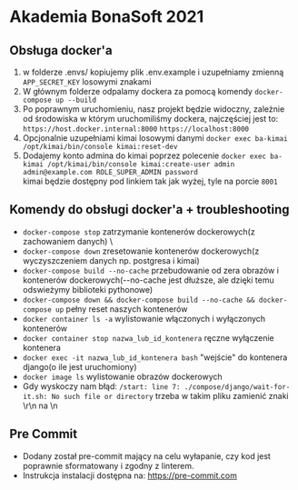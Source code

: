 # Akademia BonaSoft 2021

## Obsługa docker'a

1. w folderze .envs/ kopiujemy plik .env.example i uzupełniamy zmienną ``APP_SECRET_KEY`` losowymi znakami
2. W głównym folderze odpalamy dockera za pomocą komendy
`docker-compose up --build`
3. Po poprawnym uruchomieniu, nasz projekt będzie widoczny, zależnie od środowiska w którym uruchomiliśmy dockera, najczęściej jest to:\
`https://host.docker.internal:8000`
`https://localhost:8000`
5. Opcjonalnie uzupełniami kimai losowymi danymi
`docker exec ba-kimai /opt/kimai/bin/console kimai:reset-dev`
4. Dodajemy konto admina do kimai poprzez polecenie
`docker exec ba-kimai /opt/kimai/bin/console kimai:create-user admin admin@example.com ROLE_SUPER_ADMIN password` \
kimai będzie dostępny pod linkiem tak jak wyżej, tyle na porcie `8001`

## Komendy do obsługi docker'a + troubleshooting
- `docker-compose stop` zatrzymanie kontenerów dockerowych(z zachowaniem danych) \
- `docker-compose down` zresetowanie kontenerów dockerowych(z wyczyszczeniem danych np. postgresa i kimai)
- `docker-compose build --no-cache` przebudowanie od zera obrazów i kontenerów dockerowych(--no-cache jest dłuższe, ale dzięki temu odswieżymy biblioteki pythonowe)
- `docker-compose down && docker-compose build --no-cache && docker-compose up` pełny reset naszych kontenerów
- `docker container ls -a` wylistowanie włączonych i wyłączonych kontenerów
- `docker container stop nazwa_lub_id_kontenera` ręczne wyłączenie kontenera
- `docker exec -it nazwa_lub_id_kontenera bash` "wejście" do kontenera django(o ile jest uruchomiony)
- `docker image ls` wylistowanie obrazów dockerowych
- Gdy wyskoczy nam błąd: ``/start: line 7: ./compose/django/wait-for-it.sh: No such file or directory``
trzeba w takim pliku zamienić znaki \r\n na \n

## Pre Commit

- Dodany został pre-commit mający na celu wyłapanie, czy kod jest poprawnie sformatowany i zgodny z linterem.
- Instrukcja instalacji dostępna na: https://pre-commit.com
